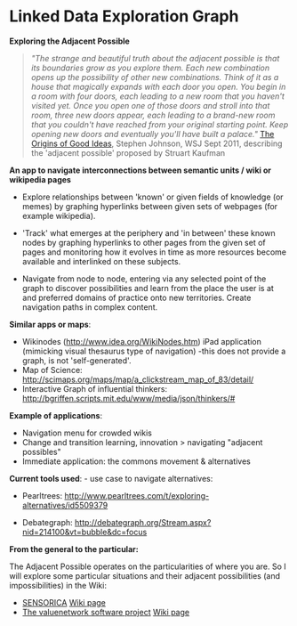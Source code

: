 Linked Data Exploration Graph
=============================

**Exploring the Adjacent Possible**

> *"The strange and beautiful truth about the adjacent possible is that its boundaries grow as you explore them. Each new combination opens up the possibility of other new combinations. Think of it as a house that magically expands with each door you open. You begin in a room with four doors, each leading to a new room that you haven't visited yet. Once you open one of those doors and stroll into that room, three new doors appear, each leading to a brand-new room that you couldn't have reached from your original starting point. Keep opening new doors and eventually you'll have built a palace."*
[The Origins of Good Ideas](http://online.wsj.com/article/SB10001424052748703989304575503730101860838.html#articleTabs%3Darticle), Stephen Johnson, WSJ Sept 2011, describing the 'adjacent possible' proposed by Struart Kaufman


**An app to navigate interconnections between semantic units / wiki or wikipedia pages**

* Explore relationships between 'known' or given fields of knowledge (or memes) by graphing hyperlinks between given sets of webpages (for example wikipedia).

* 'Track' what emerges at the periphery and 'in between' these known nodes by graphing hyperlinks to other pages from the given set of pages and monitoring how it evolves in time as more resources become available and interlinked on these subjects. 

* Navigate from node to node, entering via any selected point of the graph to discover possibilities and learn from the place the user is at and preferred domains of practice onto new territories. Create navigation paths in complex content.

**Similar apps or maps**: 

* Wikinodes (http://www.idea.org/WikiNodes.htm) iPad application (mimicking visual thesaurus type of navigation) -this does not provide a graph, is not 'self-generated'.
* Map of Science: http://scimaps.org/maps/map/a_clickstream_map_of_83/detail/
* Interactive Graph of influential thinkers: http://bgriffen.scripts.mit.edu/www/media/json/thinkers/#

**Example of applications**:

* Navigation menu for crowded wikis
* Change and transition learning, innovation > navigating "adjacent possibles"
* Immediate application: the commons movement & alternatives

**Current tools used**: - use case to navigate alternatives:

* Pearltrees: http://www.pearltrees.com/t/exploring-alternatives/id5509379

* Debategraph: http://debategraph.org/Stream.aspx?nid=214100&vt=bubble&dc=focus

**From the general to the particular:**

The Adjacent Possible operates on the particularities of where you are. So I will explore some particular situations and their adjacent possibilities (and impossibilities) in the Wiki:

* [SENSORICA](http://www.sensorica.co/) [Wiki page](https://github.com/bhaugen/linked-data-exploration-graph/wiki/SENSORICA)
* [The valuenetwork software project](https://github.com/valnet/valuenetwork) [Wiki page](https://github.com/bhaugen/linked-data-exploration-graph/wiki/Value-Network-software-project)

